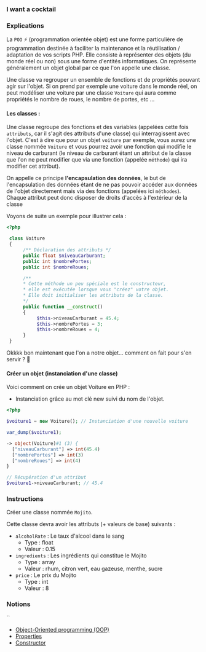 ### I want a cocktail

### Explications

La `POO` ⚡ (programmation orientée objet) est une forme particulière de programmation destinée à faciliter la maintenance et la réutilisation / adaptation de vos scripts PHP. Elle consiste à représenter des objets (du monde réel ou non) sous une forme d'entités informatiques. On représente généralement un objet global par ce que l'on appelle une classe. 

Une classe va regrouper un ensemble de fonctions et de propriétés pouvant agir sur l'objet. Si on prend par exemple une voiture dans le monde réel, on peut modéliser une voiture par une classe `Voiture` qui aura comme propriétés le nombre de roues, le nombre de portes, etc ...

#### Les classes : 

Une classe regroupe des fonctions et des variables (appelées cette fois `attributs`, car il s'agit des attributs d'une classe) qui interragissent avec l'objet. C'est à dire que pour un objet `voiture` par exemple, vous aurez une classe nommée `Voiture` et vous pourrez avoir une fonction qui modifie le niveau de carburant (le niveau de carburant étant un attribut de la classe que l'on ne peut modifier que via une fonction (appelée `méthode`) qui ira modifier cet attribut). 

On appelle ce principe **l'encapsulation des données**, le but de l'encapsulation des données étant de ne pas pouvoir accéder aux données de l'objet directement mais via des fonctions (appelées ici `méthodes`). Chaque attribut peut donc disposer de droits d'accès à l'extérieur de la classe

Voyons de suite un exemple pour illustrer cela :

```php
<?php

 class Voiture 
 {
      /** Déclaration des attributs */
      public float $niveauCarburant;
      public int $nombrePortes;
      public int $nombreRoues;

      /**
      * Cette méthode un peu spéciale est le constructeur, 
      * elle est exécutée lorsque vous "créez" votre objet. 
      * Elle doit initialiser les attributs de la classe.
      */
      public function __construct()
      {
           $this->niveauCarburant = 45.4;
           $this->nombrePortes = 3;
           $this->nombreRoues = 4;
      }
 }
```

Okkkk bon maintenant que l'on a notre objet... comment on fait pour s'en servir ? 🤔

#### Créer un objet (instanciation d'une classe)

Voici comment on crée un objet Voiture en PHP :

- Instanciation grâce au mot clé new suivi du nom de l'objet.

```php
<?php

$voiture1 = new Voiture(); // Instanciation d'une nouvelle voiture

var_dump($voiture1);

-> object(Voiture)#1 (3) {
  ["niveauCarburant"] => int(45.4)
  ["nombrePortes"] => int(3)
  ["nombreRoues"] => int(4)
}

// Récupération d'un attribut
$voiture1->niveauCarburant; // 45.4
```

### Instructions

Créer une classe nommée `Mojito`.

Cette classe devra avoir les attributs (+ valeurs de base) suivants : 

- `alcoholRate` : Le taux d'alcool dans le sang 
  - Type : float
  - Valeur : 0.15
- `ingredients` : Les ingrédients qui constitue le Mojito
    - Type : array
    - Valeur : rhum, citron vert, eau gazeuse, menthe, sucre
- `price` : Le prix du Mojito
    - Type : int
    - Valeur : 8

### Notions
``
- [Object-Oriented programming (OOP)](https://www.php.net/manual/en/language.oop5.basic.php)
- [Properties](https://www.php.net/manual/en/language.oop5.properties.php)
- [Constructor](https://www.php.net/manual/en/language.oop5.decon.php)